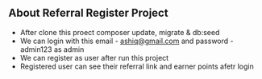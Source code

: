 ## About Referral Register Project

* After clone this proect composer update, migrate & db:seed
* We can login with this email - ashiq@gmail.com and password - admin123 as admin
* We can register as user after run this project
* Registered user can see their referral link and earner points afetr login
